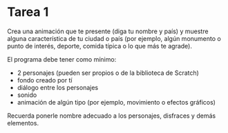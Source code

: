 # Tarea 1
Crea una animación que te presente (diga tu nombre y país) y muestre alguna característica de tu ciudad o país (por ejemplo, algún monumento o punto de interés, deporte, comida típica o lo que más te agrade).

El programa debe tener como mínimo:

* 2 personajes (pueden ser propios o de la biblioteca de Scratch)
* fondo creado por tí
* diálogo entre los personajes
* sonido
* animación de algún tipo (por ejemplo, movimiento o efectos gráficos)

Recuerda ponerle nombre adecuado a los personajes, disfraces y demás elementos.
